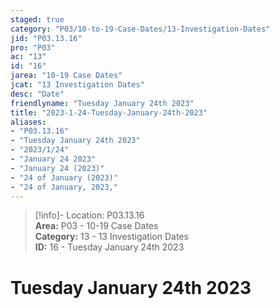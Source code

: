 ```yaml
---  
staged: true  
category: "P03/10-to-19-Case-Dates/13-Investigation-Dates"  
jid: "P03.13.16"  
pro: "P03"  
ac: "13"  
id: "16"  
jarea: "10-19 Case Dates"  
jcat: "13 Investigation Dates"  
desc: "Date"  
friendlyname: "Tuesday January 24th 2023"  
title: "2023-1-24-Tuesday-January-24th-2023"  
aliases:   
- "P03.13.16"  
- "Tuesday January 24th 2023"  
- "2023/1/24"  
- "January 24 2023"  
- "January 24 (2023)"  
- "24 of January (2023)"  
- "24 of January, 2023,"  
---  
```

>[!info]- Location: P03.13.16  
>**Area:** P03 - 10-19 Case Dates  
>**Category:** 13 - 13 Investigation Dates  
>**ID:** 16 - Tuesday January 24th 2023  
  
# Tuesday January 24th 2023  
